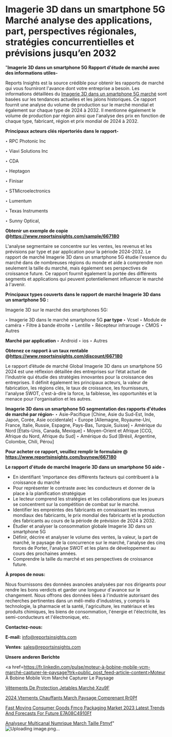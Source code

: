 # Imagerie 3D dans un smartphone 5G Marché analyse des applications, part, perspectives régionales, stratégies concurrentielles et prévisions jusqu’en 2032

"<strong>Imagerie 3D dans un smartphone 5G Rapport d'étude de marché avec des informations utiles-</strong>

Reports Insights est la source crédible pour obtenir les rapports de marché qui vous fourniront l'avance dont votre entreprise a besoin. Les informations détaillées du <a href=https://www.reportsinsights.com/sample/667180>Imagerie 3D dans un smartphone 5G marché</a> sont basées sur les tendances actuelles et les jalons historiques. Ce rapport fournit une analyse du volume de production sur le marché mondial et également sur chaque type de 2024 à 2032. Il mentionne également le volume de production par région ainsi que l'analyse des prix en fonction de chaque type, fabricant, région et prix mondial de 2024 à 2032.

<b>Principaux acteurs clés répertoriés dans le rapport-</b>

‣ RPC Photonic Inc

‣ Viavi Solutions Inc

‣ CDA

‣ Heptagon

‣ Finisar

‣ STMicroelectronics

‣ Lumentum

‣ Texas Instruments

‣ Sunny Optical,

<strong><b>Obtenir un exemple de copie @</b></strong><a href=https://www.reportsinsights.com/sample/667180><strong><b>https://www.reportsinsights.com/sample/667180</b></strong></a>

L'analyse segmentaire se concentre sur les ventes, les revenus et les prévisions par type et par application pour la période 2024-2032. Le rapport de marché Imagerie 3D dans un smartphone 5G étudie l'essence du marché dans de nombreuses régions du monde et aide à comprendre non seulement la taille du marché, mais également ses perspectives de croissance future. Ce rapport fournit également la portée des différents segments et applications qui peuvent potentiellement influencer le marché à l'avenir.

<strong>Principaux types couverts dans le rapport de marché Imagerie 3D dans un smartphone 5G :</strong>

Imagerie 3D sur le marché des smartphones 5G:

‣  Imagerie 3D dans le marché smartphone 5G <strong> <strong> par type </strong> </strong>
‣ Vcsel
‣ Module de caméra
‣ Filtre à bande étroite
‣ Lentille
‣ Récepteur infrarouge
‣ CMOS
‣ Autres

<strong>Marché par application </strong>
‣ Android
‣ ios
‣ Autres

<strong><b>Obtenez ce rapport à un taux rentable @</b></strong><a href=https://www.reportsinsights.com/discount/667180><strong><b>https://www.reportsinsights.com/discount/667180</b></strong></a>

Le rapport d’étude de marché Global Imagerie 3D dans un smartphone 5G 2024 est une réflexion détaillée des entreprises sur l’état actuel de l’industrie qui étudie des stratégies innovantes pour la croissance des entreprises. Il définit également les principaux acteurs, la valeur de fabrication, les régions clés, le taux de croissance, les fournisseurs, l'analyse SWOT, c'est-à-dire la force, la faiblesse, les opportunités et la menace pour l'organisation et les autres.

<strong>Imagerie 3D dans un smartphone 5G segmentation des rapports d'études de marché par région-</strong>
‣ Asie-Pacifique [Chine, Asie du Sud-Est, Inde, Japon, Corée, Asie occidentale]
‣ Europe [Allemagne, Royaume-Uni, France, Italie, Russie, Espagne, Pays-Bas, Turquie, Suisse]
‣ Amérique du Nord [États-Unis, Canada, Mexique]
‣ Moyen-Orient et Afrique [CCG, Afrique du Nord, Afrique du Sud]
‣ Amérique du Sud [Brésil, Argentine, Colombie, Chili, Pérou]

<strong>Pour acheter ce rapport, veuillez remplir le formulaire @   <a href=https://www.reportsinsights.com/buynow/667180>https://www.reportsinsights.com/buynow/667180</a></strong>

<strong>Le rapport d'étude de marché Imagerie 3D dans un smartphone 5G aide -</strong>
<ul>
  <li>En identifiant 'importance des différents facteurs qui contribuent à la croissance du marché</li>
  <li>Pour représenter le contraste avec les conducteurs et donner de la place à la planification stratégique</li>
  <li>Le lecteur comprend les stratégies et les collaborations que les joueurs se concentrent sur la compétition de combat sur le marché.</li>
  <li>Identifier les empreintes des fabricants en connaissant les revenus mondiaux des fabricants, le prix mondial des fabricants et la production des fabricants au cours de la période de prévision de 2024 à 2032.</li>
  <li>Étudier et analyser la consommation globale Imagerie 3D dans un smartphone 5G</li>
  <li>Définir, décrire et analyser le volume des ventes, la valeur, la part de marché, le paysage de la concurrence sur le marché, l'analyse des cinq forces de Porter, l'analyse SWOT et les plans de développement au cours des prochaines années.</li>
  <li>Comprendre la taille du marché et ses perspectives de croissance future.</li>
</ul>
<strong>À propos de nous:</strong>

Nous fournissons des données avancées analysées par nos dirigeants pour rendre les bons verdicts et garder une longueur d'avance sur le changement. Nous offrons des données liées à l'industrie autorisant des recherches pertinentes dans un méli-mélo d'industries, y compris la technologie, la pharmacie et la santé, l'agriculture, les matériaux et les produits chimiques, les biens de consommation, l'énergie et l'électricité, les semi-conducteurs et l'électronique, etc.

<strong>Contactez-nous:</strong>

<strong>E-mail:</strong> <a href=mailto:info@reportsinsights.com>info@reportsinsights.com</a>

<strong>Ventes</strong>: <a href=mailto:sales@reportsinsights.com>sales@reportsinsights.com</a>

<strong>Unsere anderen Berichte</strong>

<a href=https://fr.linkedin.com/pulse/moteur-à-bobine-mobile-vcm-marché-capturer-le-paysage?trk=public_post_feed-article-content>Moteur À Bobine Mobile Vcm Marché Capturer Le Paysage</a>

<a href=https://fr.linkedin.com/pulse/vêtements-de-protection-jetables-marché-xzu9f/>Vêtements De Protection Jetables Marché Xzu9F</a>

<a href=https://www.linkedin.com/pulse/2024-v%C3%AAtements-chauffants-march%C3%A9-paysage-comprenant-rr0pf/>2024 Vtements Chauffants March Paysage Comprenant Rr0Pf</a>

<a href=https://medium.com/@reportsinsights.aj/fast-moving-consumer-goods-fmcg-packaging-market-2023-latest-trends-and-forecasts-for-future-e7a08c4910ff>Fast Moving Consumer Goods Fmcg Packaging Market 2023 Latest Trends And Forecasts For Future E7A08C4910Ff</a>

<a href=https://www.linkedin.com/pulse/analyseur-multicanal-num%C3%A9rique-march%C3%A9-taille-ftmyf/>Analyseur Multicanal Numrique March Taille Ftmyf</a>"
![Uploading image.png…]()
